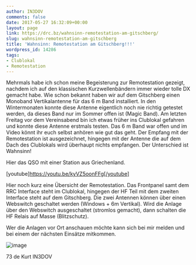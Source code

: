 ```yaml
---
author: IN3DOV
comments: false
date: 2017-05-27 16:32:09+00:00
layout: page
link: https://drc.bz/wahnsinn-remotestation-am-gitschberg/
slug: wahnsinn-remotestation-am-gitschberg
title: 'Wahnsinn: Remotestation am Gitschberg!!!'
wordpress_id: 14286
tags:
- Clublokal
- Remotestation
---
```


Mehrmals habe ich schon meine Begeisterung zur Remotestation gezeigt, nachdem ich auf den klassischen Kurzwellenbändern immer wieder tolle DX gemacht habe. Wie schon bekannt haben wir auf dem Gitschberg einen Monoband Vertikalantenne für das 6 m Band installiert. In den Wintermonaten konnte diese Antenne eigentlich noch nie richtig getestet werden, da dieses Band nur im Sommer offen ist (Magic Band). Am letzten Freitag vor dem Vereinsabend bin ich etwas früher ins Clublokal gefahren und konnte diese Antenne erstmals testen. Das 6 m Band war offen und im Video könnt ihr euch selbst anhören wie gut das geht. Der Empfang mit der Remotestation ist ausgezeichnet, hingegen mit der Antenne die auf dem Dach des Clublokals wird überhaupt nichts empfangen. Der Unterschied ist Wahnsinn!


Hier das QSO mit einer Station aus Griechenland.




[youtube]https://youtu.be/kyVZ5oonFFg[/youtube]




Hier noch kurz eine Übersicht der Remotestation. Das Frontpanel samt dem RRC Interface steht im Clublokal, hingegen der HF Teil mit dem zweiten Interface steht auf dem Gitschberg. Die zwei Antennen können über einen Webswitch geschaltet werden (Windows + 6m Vertikal). Wird die Anlage über den Webswitch ausgeschaltet (stromlos gemacht), dann schalten die HF Relais auf Masse (Blitzschutz).

Wer die Anlagen vor Ort anschauen möchte kann sich bei mir melden und bei einem der nächsten Einsätze mitkommen.



![image](http://www.remoterig.com/picturepaster/c1eac4edcae1486e8b075db1434018ae.jpg)



73 de Kurt IN3DOV




